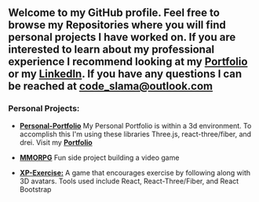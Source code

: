 ## Welcome to my GitHub profile. Feel free to browse my Repositories where you will find personal projects I have worked on. If you are interested to learn about my professional experience I recommend looking at my **[Portfolio](https://codecody.dev/)** or my **[LinkedIn](https://www.linkedin.com/in/code-cody/)**. If you have any questions I can be reached at code_slama@outlook.com

### Personal Projects:
- **[Personal-Portfolio](https://github.com/code-cody-418/personal-portfolio)** My Personal Portfolio is within a 3d environment. To accomplish this I'm using these libraries Three.js, react-three/fiber, and drei. Visit my **[Portfolio](https://codecody.dev/)**

- **[MMORPG](https://mmorpg.codecody.dev/)** Fun side project building a video game  

- **[XP-Exercise:](https://github.com/code-cody-418/XP-Exercise)** A game that encourages exercise by following along with 3D avatars. Tools used include React, React-Three/Fiber, and React Bootstrap 
